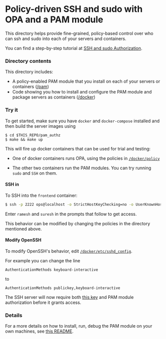 # Policy-driven SSH and sudo with OPA and a PAM module

This directory helps provide fine-grained, policy-based control over who can
ssh and sudo into each of your servers and containers.

You can find a step-by-step tutorial at [SSH and sudo Authorization](http://www.openpolicyagent.org/docs/ssh-and-sudo-authorization).


### Directory contents

This directory includes:

* A policy-enabled PAM module that you install on each of your servers or containers ([/pam](./pam))
* Code showing you how to install and configure the PAM module and package servers as containers ([/docker](./docker))

### Try it

To get started, make sure you have `docker` and `docker-compose` installed and then build the server
images using

```shell
$ cd $THIS_REPO/pam_authz
$ make && make up
```

This will fire up docker containers that can be used for trial and testing:

- One of docker containers runs OPA, using the policies in [`/docker/policy`](./docker/policy)

- The other two containers run the PAM modules. You can try running `sudo` and `SSH` on them.

#### SSH in

To SSH into the `frontend` container:

```bash
$ ssh -p 2222 ops@localhost -o StrictHostKeyChecking=no -o UserKnownHostsFile=/dev/null
```

Enter `ramesh` and `suresh` in the prompts that follow to get access.

This behavior can be modified by changing the policies in the directory mentioned above.

#### Modify OpenSSH

To modify OpenSSH's behavior, edit [`/docker/etc/sshd_config`](./docker/etc/sshd_config).

For example you can change the line
```
AuthenticationMethods keyboard-interactive
```
to
```
AuthenticationMethods publickey,keyboard-interactive
```

The SSH server will now require both [this key](./docker/keys/id_rsa) and PAM module authorization before it grants access.

### Details

For a more details on how to install, run, debug the PAM module on your own machines, see [this README](./pam/README.md).